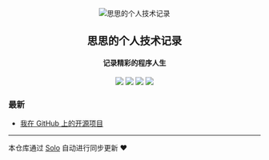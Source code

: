 <p align="center"><img alt="思思的个人技术记录" src="https://static.b3log.org/images/brand/solo-32.png"></p><h2 align="center">
思思的个人技术记录
</h2>

<h4 align="center">记录精彩的程序人生</h4>
<p align="center"><a title="思思的个人技术记录" target="_blank" href="https://github.com/ShmilyChen/solo-blog"><img src="https://img.shields.io/github/last-commit/ShmilyChen/solo-blog.svg?style=flat-square&color=FF9900"></a>
<a title="GitHub repo size in bytes" target="_blank" href="https://github.com/ShmilyChen/solo-blog"><img src="https://img.shields.io/github/repo-size/ShmilyChen/solo-blog.svg?style=flat-square"></a>
<a title="Solo Version" target="_blank" href="https://github.com/88250/solo/releases"><img src="https://img.shields.io/badge/solo-3.6.7-f1e05a.svg?style=flat-square&color=blueviolet"></a>
<a title="Hits" target="_blank" href="https://github.com/88250/hits"><img src="https://hits.b3log.org/ShmilyChen/solo-blog.svg"></a></p>

### 最新

* [我在 GitHub 上的开源项目](https://www.shmilychen.club/my-github-repos)



---

本仓库通过 [Solo](https://github.com/88250/solo) 自动进行同步更新 ❤️ 